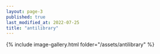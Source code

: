 ```yaml
---
layout: page-3
published: true
last_modified_at: 2022-07-25
title: "antilibrary"  
---
```


{% include image-gallery.html folder="/assets/antilibrary" %}

